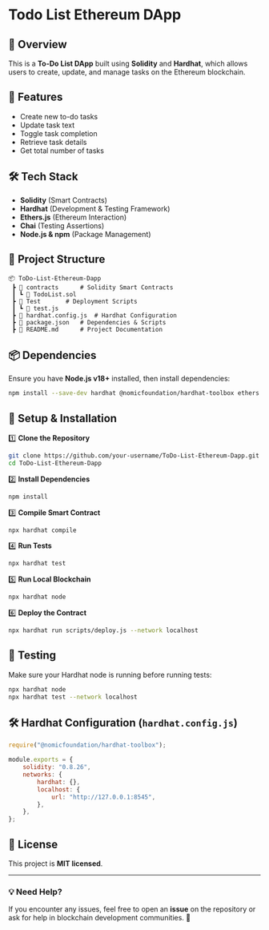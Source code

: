 # Todo List Ethereum DApp

## 📌 Overview
This is a **To-Do List DApp** built using **Solidity** and **Hardhat**, which allows users to create, update, and manage tasks on the Ethereum blockchain.

## 🚀 Features
- Create new to-do tasks
- Update task text
- Toggle task completion
- Retrieve task details
- Get total number of tasks

## 🛠 Tech Stack
- **Solidity** (Smart Contracts)
- **Hardhat** (Development & Testing Framework)
- **Ethers.js** (Ethereum Interaction)
- **Chai** (Testing Assertions)
- **Node.js & npm** (Package Management)

## 📂 Project Structure
```
📦 ToDo-List-Ethereum-Dapp
 ┣ 📂 contracts      # Solidity Smart Contracts
 ┃ ┗ 📜 TodoList.sol
 ┣ 📂 Test       # Deployment Scripts
 ┃ ┗ 📜 test.js
 ┣ 📜 hardhat.config.js  # Hardhat Configuration
 ┣ 📜 package.json   # Dependencies & Scripts
 ┣ 📜 README.md      # Project Documentation
```

## 📦 Dependencies
Ensure you have **Node.js v18+** installed, then install dependencies:
```sh
npm install --save-dev hardhat @nomicfoundation/hardhat-toolbox ethers chai
```

## 🔧 Setup & Installation
1️⃣ **Clone the Repository**
```sh
git clone https://github.com/your-username/ToDo-List-Ethereum-Dapp.git
cd ToDo-List-Ethereum-Dapp
```

2️⃣ **Install Dependencies**
```sh
npm install
```

3️⃣ **Compile Smart Contract**
```sh
npx hardhat compile
```

4️⃣ **Run Tests**
```sh
npx hardhat test
```

5️⃣ **Run Local Blockchain**
```sh
npx hardhat node
```

6️⃣ **Deploy the Contract**
```sh
npx hardhat run scripts/deploy.js --network localhost
```

## 🧪 Testing
Make sure your Hardhat node is running before running tests:
```sh
npx hardhat node
npx hardhat test --network localhost
```

## 🛠 Hardhat Configuration (`hardhat.config.js`)
```javascript
require("@nomicfoundation/hardhat-toolbox");

module.exports = {
    solidity: "0.8.26",
    networks: {
        hardhat: {},
        localhost: {
            url: "http://127.0.0.1:8545",
        },
    },
};
```

## 📝 License
This project is **MIT licensed**.

---
### 💡 Need Help?
If you encounter any issues, feel free to open an **issue** on the repository or ask for help in blockchain development communities. 🚀


